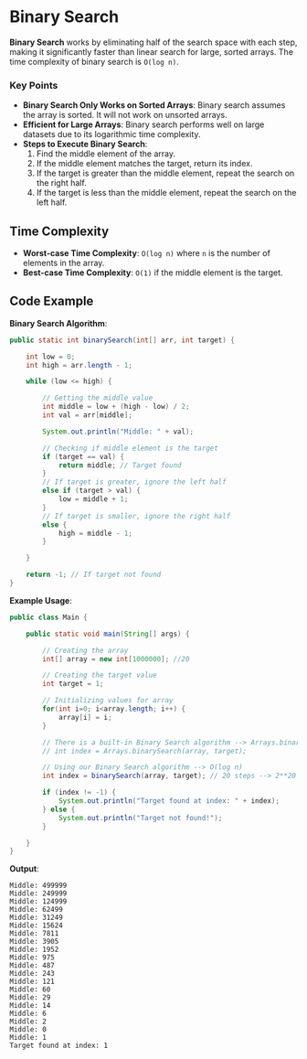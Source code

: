 # Binary Search
**Binary Search** works by eliminating half of the search space with each step, making it significantly faster than linear search for large, sorted arrays. The time complexity of binary search is `O(log n)`.

### Key Points

- **Binary Search Only Works on Sorted Arrays**: Binary search assumes the array is sorted. It will not work on unsorted arrays.
- **Efficient for Large Arrays**: Binary search performs well on large datasets due to its logarithmic time complexity.
- **Steps to Execute Binary Search**:
    1. Find the middle element of the array.
    2. If the middle element matches the target, return its index.
    3. If the target is greater than the middle element, repeat the search on the right half.
    4. If the target is less than the middle element, repeat the search on the left half.

## Time Complexity

- **Worst-case Time Complexity**: `O(log n)` where `n` is the number of elements in the array.
- **Best-case Time Complexity**: `O(1)` if the middle element is the target.

## Code Example

**Binary Search Algorithm**:
```java
public static int binarySearch(int[] arr, int target) {

    int low = 0;
    int high = arr.length - 1;

    while (low <= high) {

        // Getting the middle value
        int middle = low + (high - low) / 2;
        int val = arr[middle];

        System.out.println("Middle: " + val);

        // Checking if middle element is the target
        if (target == val) {
            return middle; // Target found
        }
        // If target is greater, ignore the left half
        else if (target > val) {
            low = middle + 1;
        }
        // If target is smaller, ignore the right half
        else {
            high = middle - 1;
        }

    }

    return -1; // If target not found
}
```

**Example Usage**:
```java
public class Main {

    public static void main(String[] args) {

        // Creating the array
        int[] array = new int[1000000]; //20

        // Creating the target value
        int target = 1;

        // Initializing values for array
        for(int i=0; i<array.length; i++) {
            array[i] = i;
        }

        // There is a built-in Binary Search algorithm --> Arrays.binarySearch()
        // int index = Arrays.binarySearch(array, target);

        // Using our Binary Search algorithm --> O(log n)
        int index = binarySearch(array, target); // 20 steps --> 2**20 = 1048576

        if (index != -1) {
            System.out.println("Target found at index: " + index);
        } else {
            System.out.println("Target not found!");
        }

    }
}
```

**Output**:
```
Middle: 499999
Middle: 249999
Middle: 124999
Middle: 62499
Middle: 31249
Middle: 15624
Middle: 7811
Middle: 3905
Middle: 1952
Middle: 975
Middle: 487
Middle: 243
Middle: 121
Middle: 60
Middle: 29
Middle: 14
Middle: 6
Middle: 2
Middle: 0
Middle: 1
Target found at index: 1
```